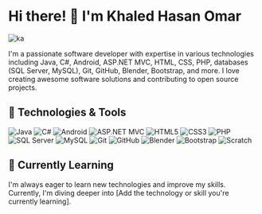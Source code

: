 # Hi there! 👋 I'm Khaled Hasan Omar
![ka](https://github.com/khaled7hasan7/khaled7hasan7/assets/131875788/78b30447-6f91-46c2-95eb-f34f1c4d62ac)


I'm a passionate software developer with expertise in various technologies including Java, C#, Android, ASP.NET MVC, HTML, CSS, PHP, databases (SQL Server, MySQL), Git, GitHub, Blender, Bootstrap, and more. I love creating awesome software solutions and contributing to open source projects.

## 🔧 Technologies & Tools

![Java](https://img.shields.io/badge/-Java-007396?logo=java&logoColor=white&style=flat)
![C#](https://img.shields.io/badge/-C%23-239120?logo=c-sharp&logoColor=white&style=flat)
![Android](https://img.shields.io/badge/-Android-3DDC84?logo=android&logoColor=white&style=flat)
![ASP.NET MVC](https://img.shields.io/badge/-ASP.NET%20MVC-5C2D91?logo=.net&logoColor=white&style=flat)
![HTML5](https://img.shields.io/badge/-HTML5-E34F26?logo=html5&logoColor=white&style=flat)
![CSS3](https://img.shields.io/badge/-CSS3-1572B6?logo=css3&logoColor=white&style=flat)
![PHP](https://img.shields.io/badge/-PHP-777BB4?logo=php&logoColor=white&style=flat)
![SQL Server](https://img.shields.io/badge/-SQL%20Server-CC2927?logo=microsoft-sql-server&logoColor=white&style=flat)
![MySQL](https://img.shields.io/badge/-MySQL-4479A1?logo=mysql&logoColor=white&style=flat)
![Git](https://img.shields.io/badge/-Git-F05032?logo=git&logoColor=white&style=flat)
![GitHub](https://img.shields.io/badge/-GitHub-181717?logo=github&logoColor=white&style=flat)
![Blender](https://img.shields.io/badge/-Blender-F5792A?logo=blender&logoColor=white&style=flat)
![Bootstrap](https://img.shields.io/badge/-Bootstrap-563D7C?logo=bootstrap&logoColor=white&style=flat)
![Scratch](https://img.shields.io/badge/-Scratch-4D97FF?logo=scratch&logoColor=white&style=flat)

## 🌱 Currently Learning

I'm always eager to learn new technologies and improve my skills. Currently, I'm diving deeper into [Add the technology or skill you're currently learning].
 

 



